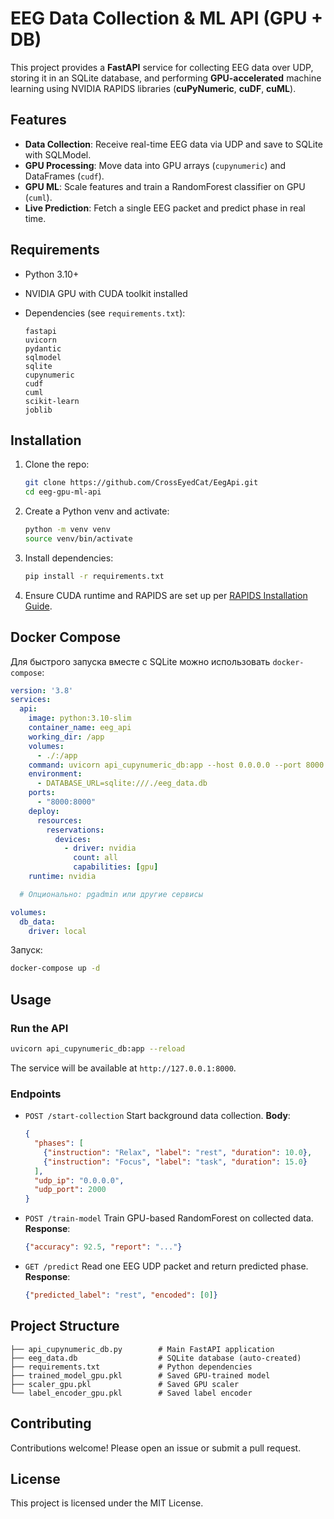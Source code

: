 # EEG Data Collection & ML API (GPU + DB)

This project provides a **FastAPI** service for collecting EEG data over UDP, storing it in an SQLite database, and performing **GPU-accelerated** machine learning using NVIDIA RAPIDS libraries (**cuPyNumeric**, **cuDF**, **cuML**).

## Features

* **Data Collection**: Receive real-time EEG data via UDP and save to SQLite with SQLModel.
* **GPU Processing**: Move data into GPU arrays (`cupynumeric`) and DataFrames (`cudf`).
* **GPU ML**: Scale features and train a RandomForest classifier on GPU (`cuml`).
* **Live Prediction**: Fetch a single EEG packet and predict phase in real time.

## Requirements

* Python 3.10+
* NVIDIA GPU with CUDA toolkit installed
* Dependencies (see `requirements.txt`):

  ```text
  fastapi
  uvicorn
  pydantic
  sqlmodel
  sqlite
  cupynumeric
  cudf
  cuml
  scikit-learn
  joblib
  ```

## Installation

1. Clone the repo:

   ```bash
   git clone https://github.com/CrossEyedCat/EegApi.git
   cd eeg-gpu-ml-api
   ```
2. Create a Python venv and activate:

   ```bash
   python -m venv venv
   source venv/bin/activate
   ```
3. Install dependencies:

   ```bash
   pip install -r requirements.txt
   ```
4. Ensure CUDA runtime and RAPIDS are set up per [RAPIDS Installation Guide](https://docs.nvidia.com/cudf/).

## Docker Compose

Для быстрого запуска вместе с SQLite можно использовать `docker-compose`:

```yaml
version: '3.8'
services:
  api:
    image: python:3.10-slim
    container_name: eeg_api
    working_dir: /app
    volumes:
      - ./:/app
    command: uvicorn api_cupynumeric_db:app --host 0.0.0.0 --port 8000 --reload
    environment:
      - DATABASE_URL=sqlite:///./eeg_data.db
    ports:
      - "8000:8000"
    deploy:
      resources:
        reservations:
          devices:
            - driver: nvidia
              count: all
              capabilities: [gpu]
    runtime: nvidia

  # Опционально: pgadmin или другие сервисы

volumes:
  db_data:
    driver: local
```

Запуск:

```bash
docker-compose up -d
```

## Usage

### Run the API

```bash
uvicorn api_cupynumeric_db:app --reload
```

The service will be available at `http://127.0.0.1:8000`.

### Endpoints

* `POST /start-collection`
  Start background data collection.
  **Body**:

  ```json
  {
    "phases": [
      {"instruction": "Relax", "label": "rest", "duration": 10.0},
      {"instruction": "Focus", "label": "task", "duration": 15.0}
    ],
    "udp_ip": "0.0.0.0",
    "udp_port": 2000
  }
  ```

* `POST /train-model`
  Train GPU-based RandomForest on collected data.
  **Response**:

  ```json
  {"accuracy": 92.5, "report": "..."}
  ```

* `GET /predict`
  Read one EEG UDP packet and return predicted phase.
  **Response**:

  ```json
  {"predicted_label": "rest", "encoded": [0]}
  ```

## Project Structure

```
├── api_cupynumeric_db.py        # Main FastAPI application
├── eeg_data.db                  # SQLite database (auto-created)
├── requirements.txt             # Python dependencies
├── trained_model_gpu.pkl        # Saved GPU-trained model
├── scaler_gpu.pkl               # Saved GPU scaler
└── label_encoder_gpu.pkl        # Saved label encoder
```

## Contributing

Contributions welcome! Please open an issue or submit a pull request.

## License

This project is licensed under the MIT License.
